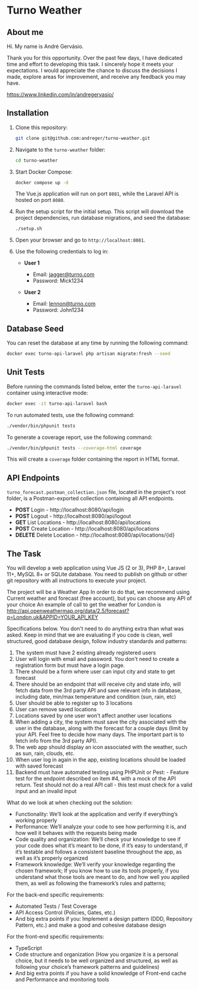# Turno Weather

## About me
Hi. My name is André Gervásio.

Thank you for this opportunity. Over the past few days, I have dedicated time and effort to developing this task. I sincerely hope it meets your expectations. I would appreciate the chance to discuss the decisions I made, explore areas for improvement, and receive any feedback you may have.

https://www.linkedin.com/in/andregervasio/

## Installation

1. Clone this repository:
    ```bash
    git clone git@github.com:andreger/turno-weather.git
    ```

2. Navigate to the `turno-weather` folder:
    ```bash
    cd turno-weather
    ```

3. Start Docker Compose:
    ```bash
    docker compose up -d
    ```
    The Vue.js application will run on port `8081`, while the Laravel API is hosted on port `8080`.

4. Run the setup script for the initial setup. This script will download the project dependencies, run database migrations, and seed the database:
    ```bash
    ./setup.sh
    ```

5. Open your browser and go to `http://localhost:8081`.

6. Use the following credentials to log in:

    - **User 1**
      - Email: jagger@turno.com
      - Password: Mick1234

    - **User 2**
      - Email: lennon@turno.com
      - Password: John1234

## Database Seed

You can reset the database at any time by running the following command:
```bash
docker exec turno-api-laravel php artisan migrate:fresh --seed
```

## Unit Tests

Before running the commands listed below, enter the `turno-api-laravel` container using interactive mode:

```bash
docker exec -it turno-api-laravel bash
```

To run automated tests, use the following command:

```bash
./vendor/bin/phpunit tests
```

To generate a coverage report, use the following command:

```bash
./vendor/bin/phpunit tests --coverage-html coverage
```

This will create a `coverage` folder containing the report in HTML format.

## API Endpoints

`turno_forecast.postman_collection.json` file, located in the project's root folder, is a Postman-exported collection containing all API endpoints.

- **POST** Login - http://localhost:8080/api/login
- **POST** Logout - http://localhost:8080/api/logout
- **GET** List Locations - http://localhost:8080/api/locations
- **POST** Create Location - http://localhost:8080/api/locations
- **DELETE** Delete Location - http://localhost:8080/api/locations/{id}


## The Task 

You will develop a web application using Vue JS (2 or 3), PHP 8+, Laravel 11+, MySQL 8+ or SQLite database. You need to publish on github or other git repository with all instructions to execute your project.

The project will be a Weather App In order to do that, we recommend using Current weather and forecast  (free account), but you can choose any API of your choice An example of call to get the weather for London is http://api.openweathermap.org/data/2.5/forecast?q=London,uk&APPID=YOUR_API_KEY

Specifications below. You don't need to do anything extra than what was asked. Keep in mind that we are evaluating if you code is clean, well structured, good database design, follow industry standards and patterns:

1. The system must have 2 existing already registered users 
2. User will login with email and password. You don't need to create a registration form but must have a login page. 
3. There should be a form where user can input city and state to get forecast 
4. There should be an endpoint that will receive city and state info, will fetch data from the 3rd party API and save relevant info in database, including date, min/max temperature and condition (sun, rain, etc) 
5. User should be able to register up to 3 locations 
6. User can remove saved locations 
7. Locations saved by one user won't affect another user locations 
8. When adding a city, the system must save the city associated with the user in the database, along with the forecast for a couple days (limit by your API. Feel free to decide how many days. The important part is to fetch info from the 3rd party API). 
9. The web app should display an icon associated with the weather, such as sun, rain, clouds, etc. 
10. When user log in again in the app, existing locations should be loaded with saved forecast 
11. Backend must have automated testing using PHPUnit or Pest: - Feature test for the endpoint described on item #4, with a mock of the API return. Test should not do a real API call - this test must check for a valid input and an invalid input

What do we look at when checking out the solution:

- Functionality: We’ll look at the application and verify if everything’s working properly
- Performance: We’ll analyze your code to see how performing it is, and how well it behaves with the requests being made
- Code quality and organization: We’ll check your knowledge to see if your code does what it’s meant to be done, if it’s easy to understand, if it’s testable and follows a consistent baseline throughout the app, as well as it’s properly organized
- Framework knowledge: We’ll verify your knowledge regarding the chosen framework; If you know how to use its tools properly, if you understand what those tools are meant to do, and how well you applied them, as well as following the framework’s rules and patterns;

For the back-end specific requirements:
- Automated Tests / Test Coverage
- API Access Control (Policies, Gates, etc.)
- And big extra points if you: Implement a design pattern (DDD, Repository Pattern, etc.) and make a good and cohesive database design

For the front-end specific requirements:
- TypeScript
- Code structure and organization (How you organize it is a personal choice, but it needs to be well organized and structured, as well as following your choice’s framework patterns and guidelines)
- And big extra points if you have a solid knowledge of Front-end cache and Performance and monitoring tools